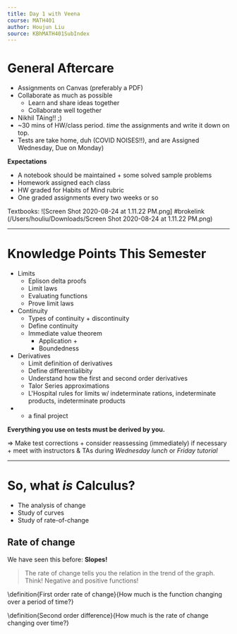 ```yaml
---
title: Day 1 with Veena
course: MATH401
author: Houjun Liu
source: KBhMATH401SubIndex
---
```


# General Aftercare
* Assignments on Canvas (preferably a PDF) 
* Collaborate as much as possible
    * Learn and share ideas together
    * Collaborate well together
* Nikhil TAing!! ;)
* ~30 mins of HW/class period. *time* the assignments and write it down on top. 
* Tests are take home, duh (COVID NOISES!!), and are Assigned Wednesday, Due on Monday)

**Expectations**
* A notebook should be maintained + some solved sample problems
* Homework assigned each class
* HW graded for Habits of Mind rubric
* One graded assignments every two weeks or so

Textbooks:
![Screen Shot 2020-08-24 at 1.11.22 PM.png] #brokelink (/Users/houliu/Downloads/Screen Shot 2020-08-24 at 1.11.22 PM.png)

***

# Knowledge Points This Semester
* Limits
    * Eplison delta proofs
    * Limit laws
    * Evaluating functions
    * Prove limit laws
* Continuity
    * Types of continuity + discontinuity
    * Define continuity
    * Immediate value theorem
        * Application +
        * Boundedness
* Derivatives 
   * Limit definition of derivatives
   * Define differentialibity
   * Understand how the first and second order derivatives
    * Talor Series approximations
    * L'Hospital rules for limits w/ indeterminate rations, indeterminate products, indeterminate products
* + a final project

**Everything you use on tests must be derived by you.**

=> Make test corrections + consider reassessing (immediately) if necessary + meet with instructors & TAs during _Wednesday lunch_ or _Friday tutorial_

***

# So, what _is_ Calculus?
* The analysis of change
* Study of curves
* Study of rate-of-change

## Rate of change
We have seen this before: **Slopes!**

> The rate of change tells you the relation in the trend of the graph. Think! Negative and positive functions!

\definition{First order rate of change}{How much is the function changing over a period of time?}

\definition{Second order difference}{How much is the rate of change changing over time?}

